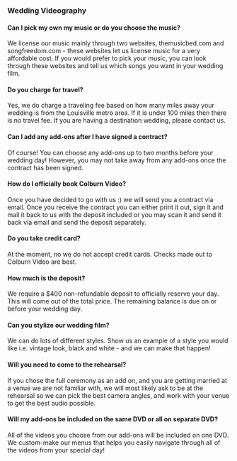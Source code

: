 ### Wedding Videography

#### Can I pick my own my music or do you choose the music?
We license our music mainly through two websites, themusicbed.com and songfreedom.com - these websites let us license music for a very affordable cost. If you would prefer to pick your music, you can look through these websites and tell us which songs you want in your wedding film.

#### Do you charge for travel?
Yes, we do charge a traveling fee based on how many miles away your wedding is from the Louisville metro area. If it is under 100 miles then there is no travel fee. If you are having a destination wedding, please contact us.

#### Can I add any add-ons after I have signed a contract?
Of course! You can choose any add-ons up to two months before your wedding day! However, you may not take away from any add-ons once the contract has been signed.

#### How do I officially book Colburn Video?
Once you have decided to go with us :) we will send you a contract via email. Once you receive the contract you can either print it out, sign it and mail it back to us with the deposit included or you may scan it and send it back via email and send the deposit separately.

#### Do you take credit card?
At the moment, no we do not accept credit cards. Checks made out to Colburn Video are best.

#### How much is the deposit?
We require a $400 non-refundable deposit to officially reserve your day. This will come out of the total price. The remaining balance is due on or before your wedding day.

#### Can you stylize our wedding film?
We can do lots of different styles. Show us an example of a style you would like i.e. vintage look, black and white - and we can make that happen!

#### Will you need to come to the rehearsal?
If you chose the full ceremony as an add on, and you are getting married at a venue we are not familiar with, we will most likely ask to be at the rehearsal so we can pick the best camera angles, and work with your venue to get the best audio possible.

#### Will my add-ons be included on the same DVD or all on separate DVD?
All of the videos you choose from our add-ons will be included on one DVD. We custom-make our menus that helps you easily navigate through all of the videos from your special day!